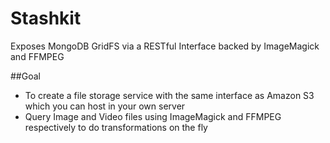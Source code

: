 # Stashkit
Exposes MongoDB GridFS via a RESTful Interface backed by ImageMagick and FFMPEG

##Goal
- To create a file storage service with the same interface as Amazon S3 which you can host in your own server
- Query Image and Video files using ImageMagick and FFMPEG respectively to do transformations on the fly
